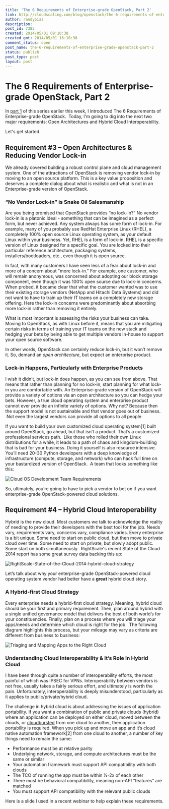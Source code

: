 ```yaml
---
title: 'The 6 Requirements of Enterprise-grade OpenStack, Part 2'
link: http://cloudscaling.com/blog/openstack/the-6-requirements-of-enterprise-grade-openstack-part-2/
author: randybias
description: 
post_id: 7385
created: 2014/05/01 09:10:38
created_gmt: 2014/05/01 16:10:38
comment_status: open
post_name: the-6-requirements-of-enterprise-grade-openstack-part-2
status: publish
post_type: post
layout: post
---
```


# The 6 Requirements of Enterprise-grade OpenStack, Part 2

In [part 1](/blog/openstack/the-6-requirements-of-enterprise-grade-openstack-part-1/) of this series earlier this week, I introduced The 6 Requirements of Enterprise-grade OpenStack.  Today, I'm going to dig into the next two major requirements: Open Architectures and Hybrid Cloud Interoperability.

Let's get started.

## Requirement #3 – Open Architectures & Reducing Vendor Lock-in

We already covered building a robust control plane and cloud management system. One of the attractions of OpenStack is removing vendor lock-in by moving to an open source platform. This is a key value proposition and deserves a complete dialog about what is realistic and what is not in an Enterprise-grade version of OpenStack.

### “No Vendor Lock-in” is Snake Oil Salesmanship

Are you being promised that OpenStack provides “no lock-in?” No vendor lock-in is a platonic ideal - something that can be imagined as a perfect form, but never achieved. Any system always has some form of lock-in. For example, many of you probably use RedHat Enterprise Linux (RHEL), a completely 100% open source Linux operating system, as your default Linux within your business. Yet, RHEL is a form of lock-in. RHEL is a specific version of Linux designed for a specific goal. You are locked into their particular reference architecture, packaging systems, installers/bootloaders, etc., even though it is open source.

In fact, with many customers I have seen less of a fear about lock-in and more of a concern about "more lock-in." For example, one customer, who will remain anonymous, was concerned about adopting our block storage component, even though it was 100% open source due to lock-in concerns. When probed, it became clear that what the customer wanted was to use their existing storage vendors (NetApp and Hitachi Data Systems) and did not want to have to train up their IT teams on a completely new storage offering. Here the lock-in concerns were predominantly about absorbing more lock-in rather than removing it entirely.

What is most important is assessing the risks your business can take. Moving to OpenStack, as with Linux before it, means that you are mitigating certain risks in terms of training your IT teams on the new stack and hedging your bets by being able to get multiple vendors in-house to support your open source software.

In other words, OpenStack can certainly reduce lock-in, but it won’t remove it. So, demand an _open architecture_, but expect an enterprise product.

### Lock-in Happens, Particularly with Enterprise Products

I wish it didn’t, but lock-in does happen, as you can see from above. That means that rather than planning for no lock-in, start planning for what lock-in you are comfortable with. An Enterprise-grade version of OpenStack will provide a variety of options via an open architecture so you can hedge your bets. However, a true cloud operating system and enterprise product cannot ever provide an infinite variety of options. Why not? Because then the support model is not sustainable and that vendor goes out of business.  Not even the largest vendors can provide all options to all people.

If you want to build your own customized cloud operating system[1] built around OpenStack, go ahead, but that isn’t a product. That’s a customized professional services path.  Like those who rolled their own Linux distributions for a while, it leads to a path of chaos and kingdom-building that is bad for your business. Doing it yourself is also resource intensive. You’ll need 20-30 Python developers with a deep knowledge of infrastructure (compute, storage, and network) who can hack full time on your bastardized version of OpenStack.  A team that looks something like this:

![Cloud OS Development Team Requirements](http://www.cloudscaling.com/wp-content/uploads/2014/04/6-Requirements-for-Enterprise-grade-OpenStack-Supporting-Material.009.jpg)

So, ultimately, you’re going to have to pick a vendor to bet on if you want enterprise-grade OpenStack-powered cloud solutions.

## Requirement #4 – Hybrid Cloud Interoperability

Hybrid is the new cloud. Most customers we talk to acknowledge the reality of needing to provide their developers with the best tool for the job. Needs vary, requirements vary, concerns vary, compliance varies. Every enterprise is a bit unique. Some need to start on public cloud, but then move to private cloud over time. Some need to start on private, but slowly adopt public. Some start on both simultaneously.  RightScale's recent State of the Cloud 2014 report has some great survey data backing this up:

![RightScale-State-of-the-Cloud-2014-hybrid-cloud-strategy](http://www.cloudscaling.com/wp-content/uploads/2014/04/RightScale-State-of-the-Cloud-2014-hybrid-cloud-strategy.jpg)

Let’s talk about why your enterprise-grade OpenStack-powered cloud operating system vendor had better have a **great** hybrid cloud story.

### A Hybrid-first Cloud Strategy

Every enterprise needs a hybrid-first cloud strategy. Meaning, hybrid cloud should be your first and primary requirement. Then, plan around hybrid with a single unified governance model that delivers the best of both world’s for your constituencies. Finally, plan on a process where you will triage your apps/needs and determine which cloud is right for the job.  The following diagram highlights this process, but your mileage may vary as criteria are different from business to business:

![Triaging and Mapping Apps to the Right Cloud](http://www.cloudscaling.com/wp-content/uploads/2014/04/6-Requirements-for-Enterprise-grade-OpenStack-Supporting-Material.010.jpg)

### Understanding Cloud Interoperability & It’s Role In Hybrid Cloud

I have been through quite a number of interoperability efforts, the most painful of which was IPSEC for VPNs. Interoperability between vendors is not free, usually takes a fairly serious effort, and ultimately is worth the pain. Unfortunately, interoperability is deeply misunderstood, particularly as it applies to public/private/hybrid cloud.

The challenge in hybrid cloud is about addressing the issues of application portability. If you want a combination of public and private clouds (hybrid) where an application can be deployed on either cloud, moved between the clouds, or [cloudbursted](http://searchcloudcomputing.techtarget.com/definition/cloud-bursting) from one cloud to another, then application portability is required. When you pick up and move an app and it’s cloud native automation framework[2] from one cloud to another, a number of key things need to remain the same:

  * Performance must be at relative parity
  * Underlying network, storage, and compute architectures must be the same or similar
  * Your automation framework must support API compatibility with both clouds
  * The TCO of running the app must be within ½-2x of each other
  * There must be behavioral compatibility, meaning non-API “features” are matched
  * You must support API compatibility with the relevant public clouds

Here is a slide I used in a recent webinar to help explain these requirements.